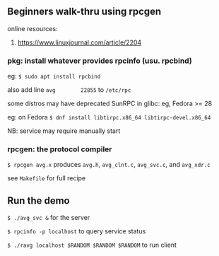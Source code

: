 ## Beginners walk-thru using rpcgen

online resources:

1. https://www.linuxjournal.com/article/2204

### pkg: install whatever provides rpcinfo (usu. rpcbind)

eg: `$ sudo apt install rpcbind`

also add line `avg        22855` to `/etc/rpc`

some distros may have deprecated SunRPC in glibc: eg, Fedora >= 28

eg: on Fedora `$ dnf install libtirpc.x86_64 libtirpc-devel.x86_64`

NB: service may require manually start

### rpcgen: the protocol compiler

`$ rpcgen avg.x` produces `avg.h`, `avg_clnt.c`, `avg_svc.c`, and `avg_xdr.c`

see `Makefile` for full recipe

## Run the demo

`$ ./avg_svc &` for the server

`$ rpcinfo -p localhost` to query service status

`$ ./ravg localhost $RANDOM $RANDOM $RANDOM` to run client
